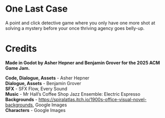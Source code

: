 # One Last Case
A point and click detective game where you only have one more shot at solving a mystery before your once thriving agency goes belly-up.


# Credits
**Made in Godot by Asher Hepner and Benjamin Grover for the 2025 ACM Game Jam.**

**Code, Dialogue, Assets** - Asher Hepner\
**Dialogue, Assets** - Benjamin Grover\
**SFX** - SFX Flow, Every Sound\
**Music** - Mr Hall’s Coffee Shop Jazz Ensemble: Electric Espresso\
**Backgrounds** - https://spiralatlas.itch.io/1900s-office-visual-novel-backgrounds, Google Images\
**Characters** - Google Images
